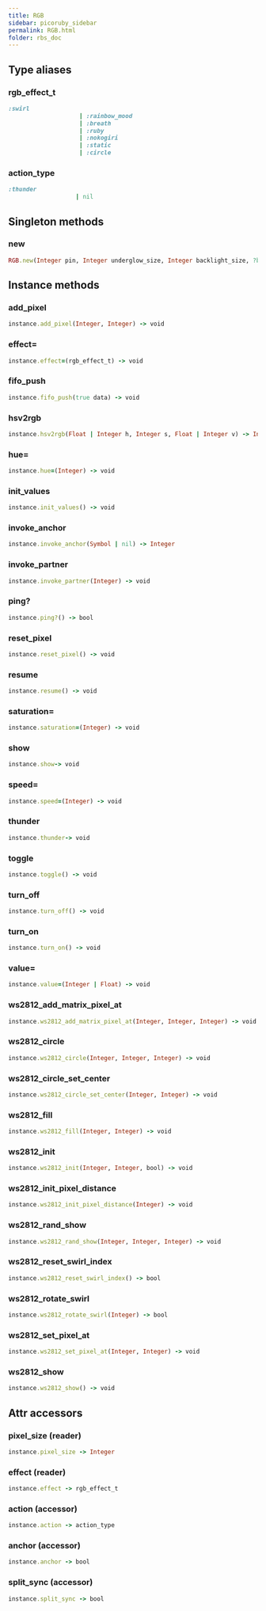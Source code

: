 ```yaml
---
title: RGB
sidebar: picoruby_sidebar
permalink: RGB.html
folder: rbs_doc
---
```

## Type aliases
### rgb_effect_t
```ruby
:swirl
                    | :rainbow_mood
                    | :breath
                    | :ruby
                    | :nokogiri
                    | :static
                    | :circle
```
### action_type
```ruby
:thunder
                   | nil
```
## Singleton methods
### new

```ruby
RGB.new(Integer pin, Integer underglow_size, Integer backlight_size, ?bool is_rgbw) -> instance
```
## Instance methods
### add_pixel

```ruby
instance.add_pixel(Integer, Integer) -> void
```
### effect=

```ruby
instance.effect=(rgb_effect_t) -> void
```
### fifo_push

```ruby
instance.fifo_push(true data) -> void
```
### hsv2rgb

```ruby
instance.hsv2rgb(Float | Integer h, Integer s, Float | Integer v) -> Integer
```
### hue=

```ruby
instance.hue=(Integer) -> void
```
### init_values

```ruby
instance.init_values() -> void
```
### invoke_anchor

```ruby
instance.invoke_anchor(Symbol | nil) -> Integer
```
### invoke_partner

```ruby
instance.invoke_partner(Integer) -> void
```
### ping?

```ruby
instance.ping?() -> bool
```
### reset_pixel

```ruby
instance.reset_pixel() -> void
```
### resume

```ruby
instance.resume() -> void
```
### saturation=

```ruby
instance.saturation=(Integer) -> void
```
### show

```ruby
instance.show-> void
```
### speed=

```ruby
instance.speed=(Integer) -> void
```
### thunder

```ruby
instance.thunder-> void
```
### toggle

```ruby
instance.toggle() -> void
```
### turn_off

```ruby
instance.turn_off() -> void
```
### turn_on

```ruby
instance.turn_on() -> void
```
### value=

```ruby
instance.value=(Integer | Float) -> void
```
### ws2812_add_matrix_pixel_at

```ruby
instance.ws2812_add_matrix_pixel_at(Integer, Integer, Integer) -> void
```
### ws2812_circle

```ruby
instance.ws2812_circle(Integer, Integer, Integer) -> void
```
### ws2812_circle_set_center

```ruby
instance.ws2812_circle_set_center(Integer, Integer) -> void
```
### ws2812_fill

```ruby
instance.ws2812_fill(Integer, Integer) -> void
```
### ws2812_init

```ruby
instance.ws2812_init(Integer, Integer, bool) -> void
```
### ws2812_init_pixel_distance

```ruby
instance.ws2812_init_pixel_distance(Integer) -> void
```
### ws2812_rand_show

```ruby
instance.ws2812_rand_show(Integer, Integer, Integer) -> void
```
### ws2812_reset_swirl_index

```ruby
instance.ws2812_reset_swirl_index() -> bool
```
### ws2812_rotate_swirl

```ruby
instance.ws2812_rotate_swirl(Integer) -> bool
```
### ws2812_set_pixel_at

```ruby
instance.ws2812_set_pixel_at(Integer, Integer) -> void
```
### ws2812_show

```ruby
instance.ws2812_show() -> void
```
## Attr accessors
### pixel_size (reader)
```ruby
instance.pixel_size -> Integer
```
### effect (reader)
```ruby
instance.effect -> rgb_effect_t
```
### action (accessor)
```ruby
instance.action -> action_type
```
### anchor (accessor)
```ruby
instance.anchor -> bool
```
### split_sync (accessor)
```ruby
instance.split_sync -> bool
```
